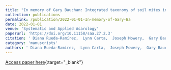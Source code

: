 ```yaml
---
title: "In memory of Gary Bauchan: Integrated taxonomy of soil mites in farming systems"
collection: publications
permalink: /publication/2022-01-01-In-memory-of-Gary-Ba
date: 2022-01-01
venue: 'Systematic and Applied Acarology'
paperurl: 'https://doi.org/10.11158/saa.27.2.3'
citation: ' Diana Rueda-Ramírez,  Lynn Carta,  Joseph Mowery,  Gary Bauchan,  Ronald Ochoa,  Monica Young,  Jandir Santos,  Eric Palevsky, &quot;In memory of Gary Bauchan: Integrated taxonomy of soil mites in farming systems.&quot; Systematic and Applied Acarology, 2022.'
category: 'manuscripts'
authors: ' Diana Rueda-Ramírez,  Lynn Carta,  Joseph Mowery,  Gary Bauchan,  Ronald Ochoa,  Monica Young,  Jandir Santos,  Eric Palevsky'
---
```

[Access paper here](https://doi.org/10.11158/saa.27.2.3){:target="_blank"}
